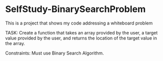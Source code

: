 # SelfStudy-BinarySearchProblem
This is a project that shows my code addressing a whiteboard problem 

TASK: Create a function that takes an array provided by the user, a target value provided by the user, and returns the location of the target value in
the array.

Constraints: Must use Binary Search Algorithm.

